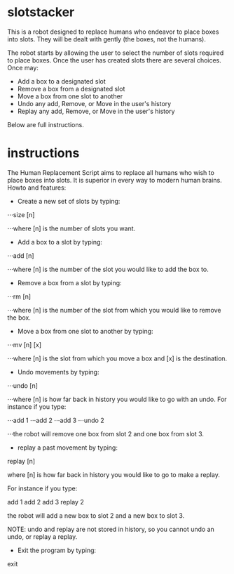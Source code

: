 # slotstacker
This is a robot designed to replace humans who endeavor to place boxes into slots. They will be dealt with gently (the boxes, not the humans).

The robot starts by allowing the user to select the number of slots required to place boxes. Once the user has created slots there are several choices. Once may:

* Add a box to a designated slot
* Remove a box from a designated slot
* Move a box from one slot to another
* Undo any add, Remove, or Move in the user's history
* Replay any add, Remove, or Move in the user's history

Below are full instructions.

# instructions
The Human Replacement Script aims to replace all humans who wish to place boxes into slots. It is superior in every way to modern human brains. Howto and features:

+ Create a new set of slots by typing:

⋅⋅⋅size [n]

⋅⋅⋅where [n] is the number of slots you want.

+ Add a box to a slot by typing:

⋅⋅⋅add [n]

⋅⋅⋅where [n] is the number of the slot you would like to add the box to.

+ Remove a box from a slot by typing:

⋅⋅⋅rm [n]

⋅⋅⋅where [n] is the number of the slot from which you would like to remove the box.

+ Move a box from one slot to another by typing:

⋅⋅⋅mv [n] [x]

⋅⋅⋅where [n] is the slot from which you move a box and [x] is the destination.

+ Undo movements by typing:

⋅⋅⋅undo [n]

⋅⋅⋅where [n] is how far back in history you would like to go with an undo. For instance if you type:

⋅⋅⋅add 1
⋅⋅⋅add 2
⋅⋅⋅add 3
⋅⋅⋅undo 2

⋅⋅⋅the robot will remove one box from slot 2 and one box from slot 3.

+ replay a past movement by typing:

replay [n]

where [n] is how far back in history you would like to go to make a replay. 

For instance if you type:

add 1
add 2
add 3
replay 2

the robot will add a new box to slot 2 and a new box to slot 3.

NOTE: undo and replay are not stored in history, so you cannot undo an undo, or replay a replay.

+ Exit the program by typing:

exit
